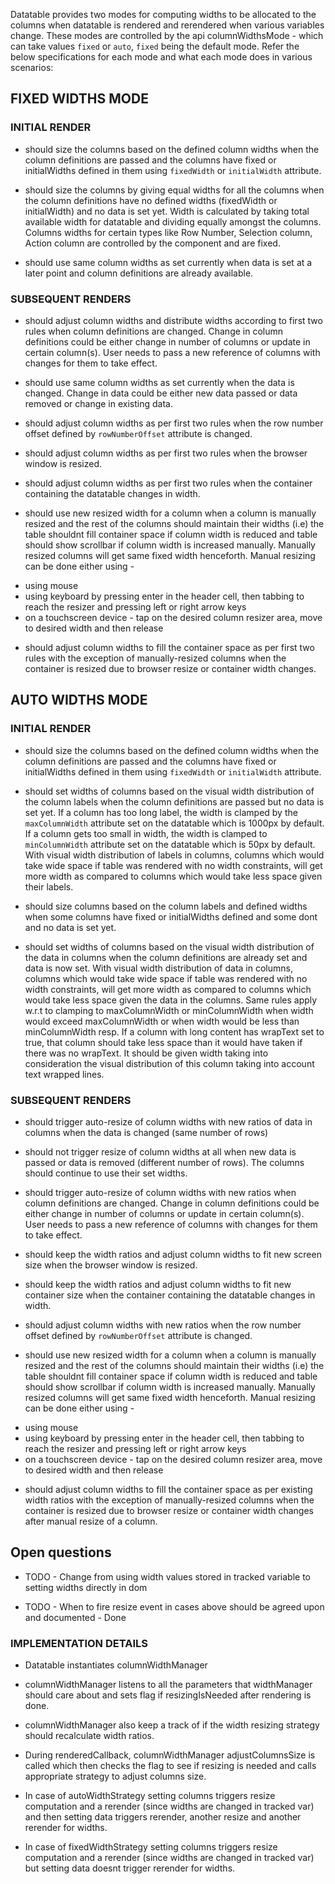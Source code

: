 Datatable provides two modes for computing widths to be allocated to the columns when datatable is rendered and rerendered
when various variables change. These modes are controlled by the api columnWidthsMode - which can take values `fixed` or `auto`, `fixed` being the default mode.
Refer the below specifications for each mode and what each mode does in various scenarios:

## FIXED WIDTHS MODE

### INITIAL RENDER

-   should size the columns based on the defined column widths when the column definitions are passed
    and the columns have fixed or initialWidths defined in them using `fixedWidth` or `initialWidth` attribute.

-   should size the columns by giving equal widths for all the columns when the column definitions have no defined widths (fixedWidth or initialWidth)
    and no data is set yet.
    Width is calculated by taking total available width for datatable and dividing equally amongst the columns. Columns widths
    for certain types like Row Number, Selection column, Action column are controlled by the component and are fixed.

-   should use same column widths as set currently when data is set at a later point and column definitions are already available.

### SUBSEQUENT RENDERS

-   should adjust column widths and distribute widths according to first two rules when column definitions are changed. Change in
    column definitions could be either change in number of columns or update in certain column(s). User needs to pass a new reference
    of columns with changes for them to take effect.

-   should use same column widths as set currently when the data is changed. Change in data could be either new data passed or data removed
    or change in existing data.

-   should adjust column widths as per first two rules when the row number offset defined by `rowNumberOffset` attribute is changed.

-   should adjust column widths as per first two rules when the browser window is resized.

-   should adjust column widths as per first two rules when the container containing the datatable changes in width.

-   should use new resized width for a column when a column is manually resized and the rest of the columns should maintain their widths
    (i.e) the table shouldnt fill container space if column width is reduced and table should show scrollbar if column width is increased manually.
    Manually resized columns will get same fixed width henceforth.
    Manual resizing can be done either using -

*   using mouse
*   using keyboard by pressing enter in the header cell, then tabbing to reach the resizer and pressing left or right arrow keys
*   on a touchscreen device - tap on the desired column resizer area, move to desired width and then release

-   should adjust column widths to fill the container space as per first two rules with the exception of manually-resized columns
    when the container is resized due to browser resize or container width changes.

## AUTO WIDTHS MODE

### INITIAL RENDER

-   should size the columns based on the defined column widths when the column definitions are passed
    and the columns have fixed or initialWidths defined in them using `fixedWidth` or `initialWidth` attribute.

-   should set widths of columns based on the visual width distribution of the column labels when the column definitions are passed but no data is set yet.
    If a column has too long label, the width is clamped by the `maxColumnWidth` attribute set on the datatable which is 1000px by default. If a column gets
    too small in width, the width is clamped to `minColumnWidth` attribute set on the datatable which is 50px by default.
    With visual width distribution of labels in columns, columns which would take wide space if table was rendered with no width constraints, will get more width
    as compared to columns which would take less space given their labels.

-   should size columns based on the column labels and defined widths when some columns have fixed or initialWidths defined and some dont and no data is set yet.

-   should set widths of columns based on the visual width distribution of the data in columns when the column definitions are already set and data is now set.
    With visual width distribution of data in columns, columns which would take wide space if table was rendered with no width constraints, will get more width
    as compared to columns which would take less space given the data in the columns. Same rules apply w.r.t to clamping to maxColumnWidth or minColumnWidth
    when width would exceed maxColumnWidth or when width would be less than minColumnWidth resp. If a column with long content has wrapText set to true,
    that column should take less space than it would have taken if there was no wrapText. It should be given width taking into consideration the visual distribution
    of this column taking into account text wrapped lines.

### SUBSEQUENT RENDERS

-   should trigger auto-resize of column widths with new ratios of data in columns when the data is changed (same number of rows)

-   should not trigger resize of column widths at all when new data is passed or data is removed (different number of rows).
    The columns should continue to use their set widths.

-   should trigger auto-resize of column widths with new ratios when column definitions are changed. Change in
    column definitions could be either change in number of columns or update in certain column(s). User needs to pass a new reference
    of columns with changes for them to take effect.

-   should keep the width ratios and adjust column widths to fit new screen size when the browser window is resized.

-   should keep the width ratios and adjust column widths to fit new container size when the container containing the datatable changes in width.

-   should adjust column widths with new ratios when the row number offset defined by `rowNumberOffset` attribute is changed.

-   should use new resized width for a column when a column is manually resized and the rest of the columns should maintain their widths
    (i.e) the table shouldnt fill container space if column width is reduced and table should show scrollbar if column width is increased manually.
    Manually resized columns will get same fixed width henceforth.
    Manual resizing can be done either using -

*   using mouse
*   using keyboard by pressing enter in the header cell, then tabbing to reach the resizer and pressing left or right arrow keys
*   on a touchscreen device - tap on the desired column resizer area, move to desired width and then release

-   should adjust column widths to fill the container space as per existing width ratios with the exception of manually-resized columns
    when the container is resized due to browser resize or container width changes after manual resize of a column.

## Open questions

-   TODO - Change from using width values stored in tracked variable to setting widths directly in dom

-   TODO - When to fire resize event in cases above should be agreed upon and documented - Done

### IMPLEMENTATION DETAILS

-   Datatable instantiates columnWidthManager

-   columnWidthManager listens to all the parameters that widthManager should care about and sets flag if resizingIsNeeded
    after rendering is done.

-   columnWidthManager also keep a track of if the width resizing strategy should recalculate width ratios.

-   During renderedCallback, columnWidthManager adjustColumnsSize is called which then checks the flag to see if resizing is needed
    and calls appropriate strategy to adjust columns size.

-   In case of autoWidthStrategy setting columns triggers resize computation and a rerender (since widths are changed in tracked var)
    and then setting data triggers rerender, another resize and another rerender for widths.

-   In case of fixedWidthStrategy setting columns triggers resize computation and a rerender (since widths are changed in tracked var)
    but setting data doesnt trigger rerender for widths.
